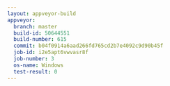 ```yaml
---
layout: appveyor-build
appveyor:
  branch: master
  build-id: 50644551
  build-number: 615
  commit: b04f0914a6aad266fd765cd2b7e4092c9d90b45f
  job-id: i2e5apt6vwvasr8f
  job-number: 3
  os-name: Windows
  test-result: 0
---
```

